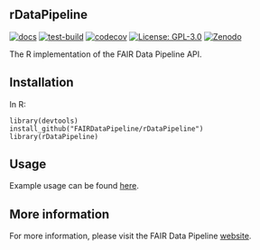 ## rDataPipeline

[![docs][docs-badge]][docs-url]
[![test-build][build-badge]][bulid-url]
[![codecov][codecov-badge]][codecov-url]
[![License: GPL-3.0][licence-badge]][licence-url]
[![Zenodo][zenodo-badge]][zenodo-url]

The R implementation of the FAIR Data Pipeline API.

## Installation

In R:

```{r}
library(devtools)
install_github("FAIRDataPipeline/rDataPipeline")
library(rDataPipeline)
```

## Usage

Example usage can be found [here][SEIRS].

## More information

For more information, please visit the FAIR Data Pipeline 
[website][FDP].

[docs-badge]: https://img.shields.io/badge/docs-rDataPipeline-blue
[docs-url]: https://FAIRDataPipeline.github.io/rDataPipeline/
[build-badge]: https://github.com/FAIRDataPipeline/rDataPipeline/workflows/build/badge.svg?=1
[bulid-url]: https://github.com/FAIRDataPipeline/rDataPipeline/actions
[codecov-badge]: https://codecov.io/gh/FAIRDataPipeline/rDataPipeline/branch/main/graph/badge.svg?token=xTFk0581AY
[codecov-url]: https://codecov.io/gh/FAIRDataPipeline/rDataPipeline
[licence-badge]: https://img.shields.io/badge/licence-GPL--3-yellow
[licence-url]: https://opensource.org/licenses/GPL-3.0
[zenodo-badge]: https://zenodo.org/badge/265575806.svg
[zenodo-url]: https://zenodo.org/badge/latestdoi/265575806
[FDP]: https://fairdatapipeline.github.io
[SEIRS]: https://www.fairdatapipeline.org/rSimpleModel/articles/SEIRS.html
